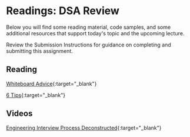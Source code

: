 # Readings: DSA Review

Below you will find some reading material, code samples, and some additional resources that support today's topic and the upcoming lecture.

Review the Submission Instructions for guidance on completing and submitting this assignment.

## Reading

[Whiteboard Advice](https://hackernoon.com/the-best-whiteboard-interview-advice-i-ever-received-3ebbfa72e4a
){:target="_blank"}

<!-- Mix it up! Create the questions with pointed answers, fill in the blank, or opinion/open ended -->

[6 Tips](https://blog.usejournal.com/6-tips-to-ace-a-whiteboard-programming-interview-f06c1b378bc6){:target="_blank"}

<!-- Mix it up! Create the questions with pointed answers, fill in the blank, or opinion/open ended -->

## Videos

[Engineering Interview Process Deconstructed](https://www.youtube.com/watch?v=KdXAUst8bdo){:target="_blank"}

<!-- Mix it up! Create the questions with pointed answers, fill in the blank, or opinion/open ended -->